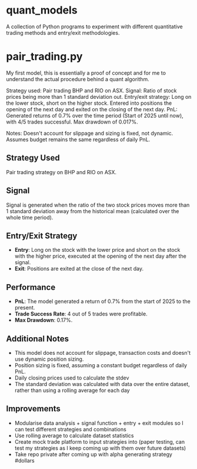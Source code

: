 # quant_models
A collection of Python programs to experiment with different quantitative trading methods and entry/exit methodologies.

# pair_trading.py

My first model, this is essentially a proof of concept and for me to understand the actual procedure behind a quant algorithm.

Strategy used: Pair trading BHP and RIO on ASX.
Signal: Ratio of stock prices being more than 1 standard deviation out.
Entry/exit strategy: Long on the lower stock, short on the higher stock. Entered into positions the opening of the next day and exited on the closing of the next day.
PnL: Generated returns of 0.7% over the time period (Start of 2025 until now), with 4/5 trades successful. Max drawdown of 0.017%.

Notes: Doesn't account for slippage and sizing is fixed, not dynamic. Assumes budget remains the same regardless of daily PnL.

## Strategy Used

Pair trading strategy on BHP and RIO on ASX.

## Signal

Signal is generated when the ratio of the two stock prices moves more than 1 standard deviation away from the historical mean (calculated over the whole time period).

## Entry/Exit Strategy

- **Entry**: Long on the stock with the lower price and short on the stock with the higher price, executed at the opening of the next day after the signal.
- **Exit**: Positions are exited at the close of the next day.

## Performance

- **PnL**: The model generated a return of 0.7% from the start of 2025 to the present.
- **Trade Success Rate**: 4 out of 5 trades were profitable.
- **Max Drawdown**: 0.17%.

## Additional Notes

- This model does not account for slippage, transaction costs and doesn't use dynamic position sizing.
- Position sizing is fixed, assuming a constant budget regardless of daily PnL.
- Daily closing prices used to calculate the stdev
- The standard deviation was calculated with data over the entire dataset, rather than using a rolling average for each day

## Improvements

- Modularise data analysis + signal function + entry + exit modules so I can test different strategies and combinations
- Use rolling average to calculate dataset statistics
- Create mock trade platform to input strategies into (paper testing, can test my strategies as I keep coming up with them over future datasets)
- Take repo private after coming up with alpha generating strategy #dollars
